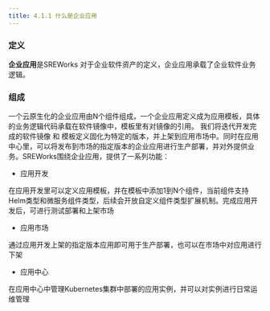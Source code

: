 ```yaml
---
title: 4.1.1 什么是企业应用
---
```


<a name="vfTiN"></a>

### 定义
**企业应用**是SREWorks 对于企业软件资产的定义，企业应用承载了企业软件业务逻辑。

<a name="fZj9i"></a>

### 组成
一个云原生化的企业应用由N个组件组成，一个企业应用定义成为应用模板，具体的业务逻辑代码承载在软件镜像中，模板里有对镜像的引用。 我们将迭代开发完成的软件镜像 和 模板定义固化为特定的版本，并上架到应用市场中。同时在应用中心里，可以将发布到市场的指定版本的企业应用进行生产部署，并对外提供业务。SREWorks围绕企业应用，提供了一系列功能：

- 应用开发

在应用开发里可以定义应用模板，并在模板中添加1到N个组件，当前组件支持Helm类型和微服务组件类型，后续会开放自定义组件类型扩展机制。完成应用开发后，可进行测试部署和上架市场

- 应用市场

通过应用开发上架的指定版本应用即可用于生产部署，也可以在市场中对应用进行下架

- 应用中心

在应用中心中管理Kubernetes集群中部署的应用实例，并可以对实例进行日常运维管理
